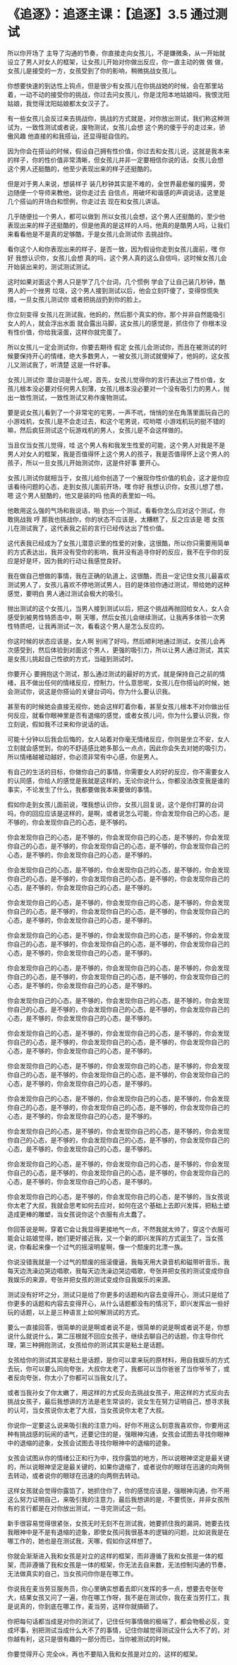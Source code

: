 # 《追逐》：追逐主课：【追逐】3.5 通过测试

所以你开场了 主导了沟通的节奏，你直接走向女孩儿，不是嫌微条，从一开始就设立了男人对女人的框架，让女孩儿开始对你做出反应，你一直主动的做 做 做，女孩儿是接受的一方，女孩受到了你的影响，稍微挑战女孩儿。

你想要快速的到达性上钩点，但是很少有女孩儿在你挑战她的时候，会在那里站着，一动不动的接受你的挑战，你过去问女孩儿，你是沈阳本地姑娘吗，我恨沈阳姑娘，我觉得沈阳姑娘都太女汉子了。

有一些女孩儿会反过来去挑战你，挑战的方式就是，对你放出测试，我们称这种测试为，一致性测试或者说，废物测试，女孩儿会想 这个男的傻乎乎的走过来，骄傲风趣 他直接的和我搭讪，还显得挺自信的。

因为你会在搭讪的时候，假设自己拥有性价值，你过去和女孩儿说，这就是我本来的样子，你的性价值非常清晰，但女孩儿并非一定要相信你说的话，女孩儿会想 这个男人还挺酷的，他至少表现出来的样子还挺酷的。

但是对于男人来说，想装样子 装几秒钟其实是不难的，全世界最悲催的撮男，旁边随便一个导师来教他，说你走过去 自信点，用破坏和谐感的声调说话，这里是几个搭讪的开场白和惯例，你走过去 现在和女孩儿讲话。

几乎随便拉一个男人，都可以做到 所以女孩儿会想，这个男人还挺酷的，至少他表现出来的样子还挺酷的，但是他真的是这样的人吗，他真的是酷男人吗，让我们来看看他是不是真的足够酷，于是女孩儿会测试你 去挑战你。

看你这个人和你表现出来的样子，是否一致，因为假设你走到女孩儿面前，嘿 你好 我想认识你，女孩儿会想 真的吗，这个男人真的这么自信吗，这时候女孩儿会开始装出来的，测试测试测试。

这时如果对面这个男人只是学了几个台词，几个惯例 学会了让自己装几秒钟，酷男人的一个挫男 垃圾，这个男人接到测试以后，他会立刻吓傻了，变得惊慌失措，一旦女孩儿测试你 或者把挑战扔到你的脸上。

你立刻变得 女孩儿在测试我，他妈的，然后那个真实的你，那个并非自然能吸引女人的人，就会浮出水面 就会露出马脚，这女孩儿的感觉是，抓住你了 你根本没有性价值，你给我滚蛋，这样你就完蛋了。

所以女孩儿一定会测试你，你要去期待 假定 女孩儿会测试你，而且在被测试的时候要保持开心的情绪，绝大多数男人，一被女孩儿测试就傻掉了，他妈的，这女孩儿又测试我了，听清楚 这是一件好事。

女孩儿测试你 潜台词是什么呢，首先，女孩儿觉得你的言行表达出了性价值，女孩儿根本没必要对任何男人刻薄，女孩儿根本没必要对一个没有吸引力的男人，抛出一致性测试，一致性测试又称作废物测试。

要是说女孩儿看到了一个非常宅的宅男，一声不吭，悄悄的坐在角落里面玩自己的小游戏机，女孩儿是不会走过去，和这个宅男说，哎哟喂 小游戏机玩的挺不错的嘛，然后疯狂测试这个玩游戏机的男人，女孩儿是不会这样做的。

当且仅当女孩儿觉得，哇 这个男人有和我发生性爱的可能，这个男人对我是不是男人对女人的框架，我是否值得怀上这个男人的孩子，我是否值得怀上这个男人的孩子，所以一旦女孩儿开始测试你，这是件好事 要开心。

女孩儿测试你就相当于，女孩儿给你创造了一个展现你性价值的机会，这才是你应该看待问题的心态，走到女孩儿面前开场，嘿 你好 我想认识你，女孩儿想了想，嗯 这个男人挺酷的，他又是装的吗 他真的表里如一吗。

他敢用这么强的气场和我说话，啪 扔出一个测试，看看你怎么应对这个测试，你敢挑战我 哼 那我也挑战你，你的状态不应该是，太糟糕了，反之应该是 嗯 女孩儿在测试我了，这代表我之前的言行已经传达出了性价值。

这代表我已经成为了女孩儿潜意识里的性爱的对象，这很酷，所以你只需要用简单的方式表达出，我并没有受你的影响，我并没有追寻你好的反应，我不在乎你的反应是好是坏，因为我的行动让我感觉良好。

我在做自己想做的事情，我在正确的轨道上，这很酷，而且一定记住女孩儿最喜欢测试男人了，女孩儿喜欢不停地测试男人，目的是体验你通过测试，带给她的这种感觉，要明白 男人通过测试会极大的吸引。

抛出测试的这个女孩儿，当男人接到测试以后，把这个挑战再抛回给女人，女人会感受到被男性特质击中，啊 天哪，然后女孩儿会继续测试，让我再多体验一次男性特质吧，让我再测试一次，看看这个男人是怎么反应的。

你这时候的状态应该是，女人啊 别闹了好吗，然后顺利地通过测试，女孩儿会再次感受到，然后体验到对面这个男人，更强的吸引力，所以让男人通过测试，其实是女孩儿挑起自己性欲的方式，当碰到测试时。

你要开心 要拥抱这个测试，那么通过测试的最好的方式，就是保持自己之前的情绪，且不做出任何的情绪反应，控制力，什么意思呢，女孩儿在你搭讪的时候，她会测试你，说这是你搭讪的关键台词吗，你为什么要认识我。

甚至有的时候她会直接无视你，她会这样盯着你看，甚至女孩儿根本不对你做出任何反应，就看你眼神里是否有退缩的感觉，或者女孩儿问，你为什么要认识我，你立刻说，假如我不过来和你说话的话。

可能十分钟以后我会后悔的，女人站着对你毫无情绪反应，你则是坐立不安，女人立刻就会感觉到，你的不舒适感比她多那么一点点，因此你会失去对她的吸引力，所以情绪越被动越好，你必须非常有中心感，你是男人。

有自己的生活的目标，你做你自己的事情，你需要女人的好的反应，你不需要女人的认同感，你给人的感觉是我就是这样的，无论你说什么，你都没法改变我是谁的事实，不论发生了什么，我都要做我本来要做的事情。

假如你走到女孩儿面前说，嘿我想认识你，女孩儿回复说，这个是你打算的台词吗，你的回应应该是这样的，是啊，或者说怎么可能，你会发现你自己的心态，是不够的，你会发现你自己的心态，是不够的。

你会发现你自己的心态，是不够的，你会发现你自己的心态，是不够的，你会发现你自己的心态，是不够的，你会发现你自己的心态，是不够的，你会发现你自己的心态，是不够的，你会发现你自己的心态，是不够的。

你会发现你自己的心态，是不够的，你会发现你自己的心态，是不够的，你会发现你自己的心态，是不够的，你会发现你自己的心态，是不够的，你会发现你自己的心态，是不够的，你会发现你自己的心态，是不够的。

你会发现你自己的心态，是不够的，你会发现你自己的心态，是不够的，你会发现你自己的心态，是不够的，你会发现你自己的心态，是不够的，你会发现你自己的心态，是不够的，你会发现你自己的心态，是不够的。

你会发现你自己的心态，是不够的，你会发现你自己的心态，是不够的，你会发现你自己的心态，是不够的，你会发现你自己的心态，是不够的，你会发现你自己的心态，是不够的，你会发现你自己的心态，是不够的。

你会发现你自己的心态，是不够的，你会发现你自己的心态，是不够的，你会发现你自己的心态，是不够的，你会发现你自己的心态，是不够的，你会发现你自己的心态，是不够的，你会发现你自己的心态，是不够的。

你会发现你自己的心态，是不够的，你会发现你自己的心态，是不够的，你会发现你自己的心态，是不够的，你会发现你自己的心态，是不够的，你会发现你自己的心态，是不够的，你会发现你自己的心态，是不够的。

你会发现你自己的心态，是不够的，你会发现你自己的心态，是不够的，你会发现你自己的心态，是不够的，你会发现你自己的心态，是不够的，你会发现你自己的心态，是不够的，你会发现你自己的心态，是不够的。

你会发现你自己的心态，是不够的，你会发现你自己的心态，是不够的，你会发现你自己的心态，是不够的，你会发现你自己的心态，是不够的，你会发现你自己的心态，是不够的，你会发现你自己的心态，是不够的。

你会发现你自己的心态，是不够的，你会发现你自己的心态，是不够的，你会发现你自己的心态，是不够的，你会发现你自己的心态，是不够的，你会发现你自己的心态，是不够的，你会发现你自己的心态，是不够的。

你会发现你自己的心态，是不够的，你会发现你自己的心态，是不够的，你会发现你自己的心态，是不够的，你会发现你自己的心态，是不够的，你会发现你自己的心态，是不够的，你会发现你自己的心态，是不够的。

你会发现你自己的心态，是不够的，你会发现你自己的心态，是不够的，你会发现你自己的心态，是不够的，你会发现你自己的心态，是不够的，你会发现你自己的心态，是不够的，你会发现你自己的心态，是不够的。

你会发现你自己的心态，是不够的，你会发现你自己的心态，是不够的，当女孩说你太老了大叔，我就会思考如何去应对，如何在这个基础上去即兴发挥，把粘土塑造成更棒的雕塑，当女孩说你这个衣服有点太蠢了。

你回答说是啊，穿着它会让我显得更接地气一点，不然我就太帅了，穿这个衣服可能会让姑娘觉得，她们更好接近我，又一个新的即兴发挥的方式诞生了，当女孩说，你看起来像一个过气的摇滚明星啊，像一个颓废的北漂一族。

你说没错我就是一个过气的颓废的摇滚傻逼，我每天用大录音机和磁带听音乐，我每天边洗澡边哭边唱歌，我每天边洗澡边哭边唱歌，夸张并把女孩的测试变成你自我娱乐的来源，夸张并把女孩的测试变成你自我娱乐的来源。

测试没有好坏之分，测试只是给了你更多的话题和内容去变得开心，测试只是给了你更多的话题和内容去变得开心，从什么话题都没有的情况下，即兴发挥出一些好玩的话题，以上是三种语言上如何解测试的方式。

要么一直接回答，很简单的说是啊或者说不是，很简单的说是啊或者说不是，你想说什么就说什么，第二压根就不回应女孩子，继续去聊自己的话题，你主导你代理，第三种拥抱测试，女孩给你的测试其实是粘土是话题。

女孩给你的测试其实是粘土是话题，是你可以拿来玩的原材料，用自我娱乐的方式去玩，你可以要么同向夸张，大叔你太老了，我都可以当你爸爸了当你爷爷了，或者反向夸张，你太小了你都可以当我女儿了。

或者当我孙女了你太嫩了，用这样的方式反向去挑战女孩子，用这样的方式反向去挑战女孩子，最后我想讲的方法是老生常谈的，说女生在努力证明自己，想寻求我的认可，当女孩说你太老了大叔，当女孩说你太老了大叔。

你说你一定要这么说来吸引我的注意力吗，好你不用这么刻意我喜欢你，你要用这种有挑战感的玩闹的语气，还要记住的是，强眼神沟通，女孩会试图去寻找你眼神中的退缩的迹象，女孩会试图去寻找你眼神中的退缩的迹象。

女孩会试图从你的情绪公正和行为中，找你露馅的地方，所以说眼神坚定是最关键的，所以说眼神坚定是最关键的，如果你退缩了，或者说你的眼球在迅速的向两侧去转动，或者说你的眼球在迅速的向两侧去转动。

这样女孩就会觉得你露馅了，她抓住你了，你的感觉应该是，强眼神沟通，你不用这么努力证明自己，来吸引我的注意力，最后我想讲的是，不要慌张，并非女孩所有的言行都是在对你放出测试，一寻完测试这一刻。

新手很容易觉得很紧张，女孩无时无刻不在测试我，她要抓住我的漏洞，她要去找我眼神中是不是有退缩的迹象，即使女孩问我很基本的逻辑的问题，比如说我是在哪工作的，她也是在测试我，天哪，假如你这样想了。

你就会渐渐进入我和女孩是对立的这样的框架，而非遵循了我和女孩是一体的框架，而非遵循了我和女孩是一体的框架，你无法去自来数，无法控制沟通的节奏，无法做真实的自己，当女孩问你你是在哪工作。

你说我在麦当劳豆服务员，你心里确实想着去即兴发挥的多一点，想要去夸张夸大，结果女孩又问了一遍，你在哪工作呀，我不是在测试你，我在麦当劳打工，我是说真的，你到底在哪工作，麦当劳，这样你就搞砸了。

你把每句话都当成是对你的测试了，记住任何事情做的极端了，都会物极必反，变成坏事，别把测试当成什么大不了的事情，记住你越觉得测试没什么大不了的，对你越有利，这只是很有趣的一部分而已，当你被测试的时候。

你要觉得开心 完全ok，再也不要陷入我和女孩是对立的，这样的框架。
